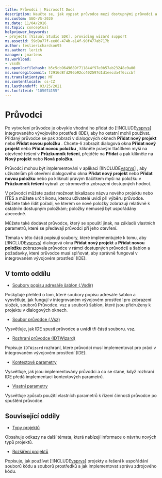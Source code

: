 ```yaml
---
title: Průvodci | Microsoft Docs
description: Naučte se, jak vypsat průvodce mezi dostupnými průvodci a šablonami v aplikaci Visual Studio a o požadavcích, které váš průvodce musí splnit v integrovaném vývojovém prostředí.
ms.custom: SEO-VS-2020
ms.date: 11/04/2016
ms.topic: conceptual
helpviewer_keywords:
- projects [Visual Studio SDK], providing wizard support
ms.assetid: 59d9a77f-ee80-474b-a14f-90f477ab717b
author: leslierichardson95
ms.author: lerich
manager: jmartens
ms.workload:
- vssdk
ms.openlocfilehash: b5c5cb9649689f711844f97e0b57ab23248e9a00
ms.sourcegitcommit: f2916d8fd296b92cc402597d1d1eecda4f6cccbf
ms.translationtype: MT
ms.contentlocale: cs-CZ
ms.lasthandoff: 03/25/2021
ms.locfileid: "105074155"
---
```

# <a name="wizards"></a>Průvodci
Po vytvoření průvodce je obvykle vhodné ho přidat do [!INCLUDE[vsprvs](../../code-quality/includes/vsprvs_md.md)] integrovaného vývojového prostředí (IDE), aby ho ostatní mohli používat. Přidaný průvodce se pak zobrazí v dialogových oknech **Přidat nový projekt** nebo **Přidat novou položku** . Chcete-li zobrazit dialogová okna **Přidat nový projekt** nebo **Přidat novou položku** , klikněte pravým tlačítkem myši na otevřené řešení v **Průzkumník řešení**, přejděte na **Přidat** a pak klikněte na **Nový projekt** nebo **Nová položka**.

 Průvodci mohou být implementováni v aplikaci [!INCLUDE[vsprvs](../../code-quality/includes/vsprvs_md.md)] , aby uživatelům při otevření dialogového okna **Přidat nový projekt** nebo **Přidat novou položku** nebo po kliknutí pravým tlačítkem myši na položku v **Průzkumník řešení** vybrali ze stromového zobrazení dostupných hodnot.

 V průvodci můžete zadat možnost lokalizace názvu nového projektu nebo ITES a můžete určit ikonu, kterou uživatelé uvidí při výběru průvodce. Můžete také řídit pořadí, ve kterém se nové položky zobrazují relativně k ostatním dostupným položkám; položky nemusejí být uspořádány abecedně.

 Můžete také dodávat průvodce, který se spouští jinak, na základě vlastních parametrů, které se předávají průvodci při jeho otevření.

 Témata v této části popisují soubory, které implementujete k tomu, aby [!INCLUDE[vsprvs](../../code-quality/includes/vsprvs_md.md)] dialogová okna **Přidat nový projekt** a **Přidat novou položku** zobrazovala průvodce v rámci dostupných průvodců a šablon a požadavky, které průvodce musí splňovat, aby správně fungoval v integrovaném vývojovém prostředí (IDE).

## <a name="in-this-section"></a>V tomto oddílu
- [Soubory popisu adresáře šablon (.Vsdir)](../../extensibility/internals/template-directory-description-dot-vsdir-files.md)

 Poskytuje přehled o tom, které soubory popisu adresáře šablon a vysvětluje, jak fungují v integrovaném vývojovém prostředí pro zobrazení složek, souborů Průvodce. vsz a souborů šablon, které jsou přidruženy k projektu v dialogových oknech.

- [Soubor průvodce (.Vsz)](../../extensibility/internals/wizard-dot-vsz-file.md)

 Vysvětluje, jak IDE spustí průvodce a uvádí tři části souboru. vsz.

- [Rozhraní průvodce (IDTWizard)](../../extensibility/internals/wizard-interface-idtwizard.md)

 Popisuje `IDTWizard` rozhraní, které průvodci musí implementovat pro práci v integrovaném vývojovém prostředí (IDE).

- [Kontextové parametry](../../extensibility/internals/context-parameters.md)

 Vysvětluje, jak jsou implementovány průvodci a co se stane, když rozhraní IDE předá implementaci kontextových parametrů.

- [Vlastní parametry](../../extensibility/internals/custom-parameters.md)

 Vysvětluje způsob použití vlastních parametrů k řízení činnosti průvodce po spuštění průvodce.

## <a name="related-sections"></a>Související oddíly
- [Typy projektů](../../extensibility/internals/project-types.md)

 Obsahuje odkazy na další témata, která nabízejí informace o návrhu nových typů projektů.

- [Rozšíření projektů](../../extensibility/extending-projects.md)

 Popisuje, jak používat [!INCLUDE[vsprvs](../../code-quality/includes/vsprvs_md.md)] projekty a řešení k uspořádání souborů kódu a souborů prostředků a jak implementovat správu zdrojového kódu.

